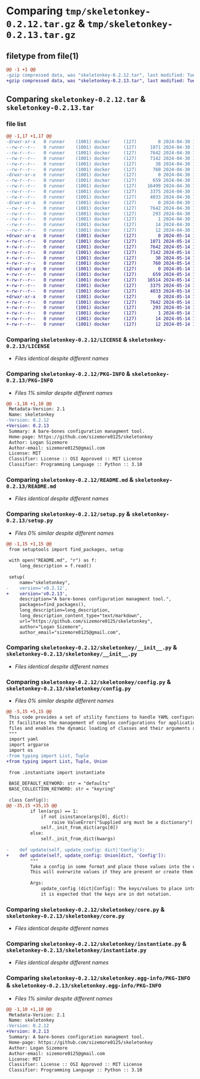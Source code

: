 # Comparing `tmp/skeletonkey-0.2.12.tar.gz` & `tmp/skeletonkey-0.2.13.tar.gz`

## filetype from file(1)

```diff
@@ -1 +1 @@
-gzip compressed data, was "skeletonkey-0.2.12.tar", last modified: Tue Apr 30 18:37:28 2024, max compression
+gzip compressed data, was "skeletonkey-0.2.13.tar", last modified: Tue May 14 18:10:05 2024, max compression
```

## Comparing `skeletonkey-0.2.12.tar` & `skeletonkey-0.2.13.tar`

### file list

```diff
@@ -1,17 +1,17 @@
-drwxr-xr-x   0 runner    (1001) docker     (127)        0 2024-04-30 18:37:28.331837 skeletonkey-0.2.12/
--rw-r--r--   0 runner    (1001) docker     (127)     1071 2024-04-30 18:37:25.000000 skeletonkey-0.2.12/LICENSE
--rw-r--r--   0 runner    (1001) docker     (127)     7642 2024-04-30 18:37:28.327837 skeletonkey-0.2.12/PKG-INFO
--rw-r--r--   0 runner    (1001) docker     (127)     7142 2024-04-30 18:37:25.000000 skeletonkey-0.2.12/README.md
--rw-r--r--   0 runner    (1001) docker     (127)       38 2024-04-30 18:37:28.331837 skeletonkey-0.2.12/setup.cfg
--rw-r--r--   0 runner    (1001) docker     (127)      760 2024-04-30 18:37:28.000000 skeletonkey-0.2.12/setup.py
-drwxr-xr-x   0 runner    (1001) docker     (127)        0 2024-04-30 18:37:28.327837 skeletonkey-0.2.12/skeletonkey/
--rw-r--r--   0 runner    (1001) docker     (127)      659 2024-04-30 18:37:25.000000 skeletonkey-0.2.12/skeletonkey/__init__.py
--rw-r--r--   0 runner    (1001) docker     (127)    16499 2024-04-30 18:37:25.000000 skeletonkey-0.2.12/skeletonkey/config.py
--rw-r--r--   0 runner    (1001) docker     (127)     3375 2024-04-30 18:37:25.000000 skeletonkey-0.2.12/skeletonkey/core.py
--rw-r--r--   0 runner    (1001) docker     (127)     4033 2024-04-30 18:37:25.000000 skeletonkey-0.2.12/skeletonkey/instantiate.py
-drwxr-xr-x   0 runner    (1001) docker     (127)        0 2024-04-30 18:37:28.327837 skeletonkey-0.2.12/skeletonkey.egg-info/
--rw-r--r--   0 runner    (1001) docker     (127)     7642 2024-04-30 18:37:28.000000 skeletonkey-0.2.12/skeletonkey.egg-info/PKG-INFO
--rw-r--r--   0 runner    (1001) docker     (127)      293 2024-04-30 18:37:28.000000 skeletonkey-0.2.12/skeletonkey.egg-info/SOURCES.txt
--rw-r--r--   0 runner    (1001) docker     (127)        1 2024-04-30 18:37:28.000000 skeletonkey-0.2.12/skeletonkey.egg-info/dependency_links.txt
--rw-r--r--   0 runner    (1001) docker     (127)       14 2024-04-30 18:37:28.000000 skeletonkey-0.2.12/skeletonkey.egg-info/requires.txt
--rw-r--r--   0 runner    (1001) docker     (127)       12 2024-04-30 18:37:28.000000 skeletonkey-0.2.12/skeletonkey.egg-info/top_level.txt
+drwxr-xr-x   0 runner    (1001) docker     (127)        0 2024-05-14 18:10:05.774318 skeletonkey-0.2.13/
+-rw-r--r--   0 runner    (1001) docker     (127)     1071 2024-05-14 18:10:03.000000 skeletonkey-0.2.13/LICENSE
+-rw-r--r--   0 runner    (1001) docker     (127)     7642 2024-05-14 18:10:05.774318 skeletonkey-0.2.13/PKG-INFO
+-rw-r--r--   0 runner    (1001) docker     (127)     7142 2024-05-14 18:10:03.000000 skeletonkey-0.2.13/README.md
+-rw-r--r--   0 runner    (1001) docker     (127)       38 2024-05-14 18:10:05.774318 skeletonkey-0.2.13/setup.cfg
+-rw-r--r--   0 runner    (1001) docker     (127)      760 2024-05-14 18:10:05.000000 skeletonkey-0.2.13/setup.py
+drwxr-xr-x   0 runner    (1001) docker     (127)        0 2024-05-14 18:10:05.774318 skeletonkey-0.2.13/skeletonkey/
+-rw-r--r--   0 runner    (1001) docker     (127)      659 2024-05-14 18:10:03.000000 skeletonkey-0.2.13/skeletonkey/__init__.py
+-rw-r--r--   0 runner    (1001) docker     (127)    16514 2024-05-14 18:10:03.000000 skeletonkey-0.2.13/skeletonkey/config.py
+-rw-r--r--   0 runner    (1001) docker     (127)     3375 2024-05-14 18:10:03.000000 skeletonkey-0.2.13/skeletonkey/core.py
+-rw-r--r--   0 runner    (1001) docker     (127)     4033 2024-05-14 18:10:03.000000 skeletonkey-0.2.13/skeletonkey/instantiate.py
+drwxr-xr-x   0 runner    (1001) docker     (127)        0 2024-05-14 18:10:05.774318 skeletonkey-0.2.13/skeletonkey.egg-info/
+-rw-r--r--   0 runner    (1001) docker     (127)     7642 2024-05-14 18:10:05.000000 skeletonkey-0.2.13/skeletonkey.egg-info/PKG-INFO
+-rw-r--r--   0 runner    (1001) docker     (127)      293 2024-05-14 18:10:05.000000 skeletonkey-0.2.13/skeletonkey.egg-info/SOURCES.txt
+-rw-r--r--   0 runner    (1001) docker     (127)        1 2024-05-14 18:10:05.000000 skeletonkey-0.2.13/skeletonkey.egg-info/dependency_links.txt
+-rw-r--r--   0 runner    (1001) docker     (127)       14 2024-05-14 18:10:05.000000 skeletonkey-0.2.13/skeletonkey.egg-info/requires.txt
+-rw-r--r--   0 runner    (1001) docker     (127)       12 2024-05-14 18:10:05.000000 skeletonkey-0.2.13/skeletonkey.egg-info/top_level.txt
```

### Comparing `skeletonkey-0.2.12/LICENSE` & `skeletonkey-0.2.13/LICENSE`

 * *Files identical despite different names*

### Comparing `skeletonkey-0.2.12/PKG-INFO` & `skeletonkey-0.2.13/PKG-INFO`

 * *Files 1% similar despite different names*

```diff
@@ -1,10 +1,10 @@
 Metadata-Version: 2.1
 Name: skeletonkey
-Version: 0.2.12
+Version: 0.2.13
 Summary: A bare-bones configuration managment tool.
 Home-page: https://github.com/sizemore0125/skeletonkey
 Author: Logan Sizemore
 Author-email: sizemore0125@gmail.com
 License: MIT
 Classifier: License :: OSI Approved :: MIT License
 Classifier: Programming Language :: Python :: 3.10
```

### Comparing `skeletonkey-0.2.12/README.md` & `skeletonkey-0.2.13/README.md`

 * *Files identical despite different names*

### Comparing `skeletonkey-0.2.12/setup.py` & `skeletonkey-0.2.13/setup.py`

 * *Files 0% similar despite different names*

```diff
@@ -1,15 +1,15 @@
 from setuptools import find_packages, setup
 
 with open("README.md", "r") as f:
     long_description = f.read()
 
 setup(
     name="skeletonkey",
-    version='v0.2.12',
+    version='v0.2.13',
     description="A bare-bones configuration managment tool.",
     packages=find_packages(),
     long_description=long_description,
     long_description_content_type="text/markdown",
     url="https://github.com/sizemore0125/skeletonkey",
     author="Logan Sizemore",
     author_email="sizemore0125@gmail.com",
```

### Comparing `skeletonkey-0.2.12/skeletonkey/__init__.py` & `skeletonkey-0.2.13/skeletonkey/__init__.py`

 * *Files identical despite different names*

### Comparing `skeletonkey-0.2.12/skeletonkey/config.py` & `skeletonkey-0.2.13/skeletonkey/config.py`

 * *Files 0% similar despite different names*

```diff
@@ -5,15 +5,15 @@
 This code provides a set of utility functions to handle YAML configurations. 
 It facilitates the management of complex configurations for applications using YAML 
 files and enables the dynamic loading of classes and their arguments at runtime.
 """
 import yaml
 import argparse
 import os
-from typing import List, Tuple
+from typing import List, Tuple, Union
 
 from .instantiate import instantiate
 
 BASE_DEFAULT_KEYWORD: str = "defaults"
 BASE_COLLECTION_KEYWORD: str = "keyring"
 
 class Config():
@@ -35,15 +35,15 @@
         if len(args) == 1:
             if not isinstance(args[0], dict):
                 raise ValueError("Supplied arg must be a dictionary")
             self._init_from_dict(args[0])
         else:
             self._init_from_dict(kwargs)
 
-    def update(self, update_config: dict|'Config'):
+    def update(self, update_config: Union[dict, 'Config']):
         """
         Take a config in some format and place those values into the config.
         This will overwrite values if they are present or create them if they are not.
 
         Args:
             update_config (dict|Config): The keys/values to place into the config. If this is a dictionary,
             it is expected that the keys are in dot notation.
```

### Comparing `skeletonkey-0.2.12/skeletonkey/core.py` & `skeletonkey-0.2.13/skeletonkey/core.py`

 * *Files identical despite different names*

### Comparing `skeletonkey-0.2.12/skeletonkey/instantiate.py` & `skeletonkey-0.2.13/skeletonkey/instantiate.py`

 * *Files identical despite different names*

### Comparing `skeletonkey-0.2.12/skeletonkey.egg-info/PKG-INFO` & `skeletonkey-0.2.13/skeletonkey.egg-info/PKG-INFO`

 * *Files 1% similar despite different names*

```diff
@@ -1,10 +1,10 @@
 Metadata-Version: 2.1
 Name: skeletonkey
-Version: 0.2.12
+Version: 0.2.13
 Summary: A bare-bones configuration managment tool.
 Home-page: https://github.com/sizemore0125/skeletonkey
 Author: Logan Sizemore
 Author-email: sizemore0125@gmail.com
 License: MIT
 Classifier: License :: OSI Approved :: MIT License
 Classifier: Programming Language :: Python :: 3.10
```

